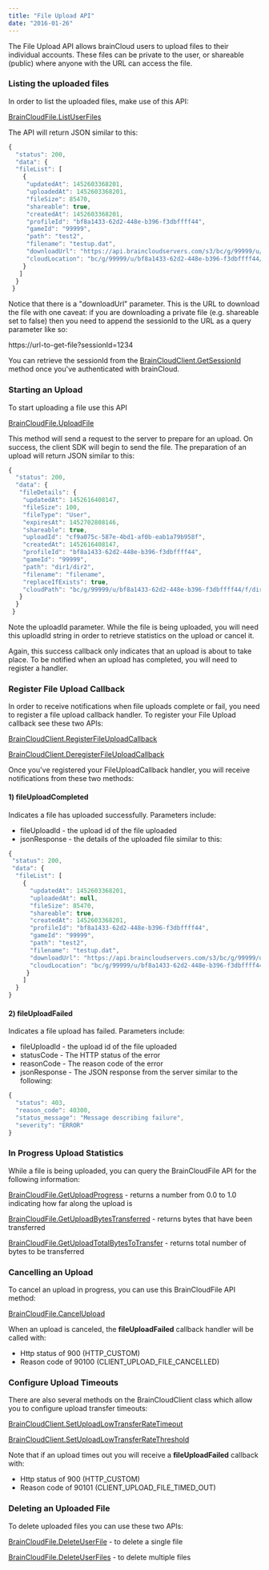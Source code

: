 ```yaml
---
title: "File Upload API"
date: "2016-01-26"
---
```


The File Upload API allows brainCloud users to upload files to their individual accounts. These files can be private to the user, or shareable (public) where anyone with the URL can access the file.

### Listing the uploaded files

In order to list the uploaded files, make use of this API:

[BrainCloudFile.ListUserFiles](/api/capi/file/listuserfiles)

The API will return JSON similar to this:
```js
{
  "status": 200,
  "data": {
  "fileList": [
    {
     "updatedAt": 1452603368201,
     "uploadedAt": 1452603368201,
     "fileSize": 85470,
     "shareable": true,
     "createdAt": 1452603368201,
     "profileId": "bf8a1433-62d2-448e-b396-f3dbffff44",
     "gameId": "99999",
     "path": "test2",
     "filename": "testup.dat",
     "downloadUrl": "https://api.braincloudservers.com/s3/bc/g/99999/u/bf8a1433-62d2-448e-b396-f3dbffff44/f/test2/testup.dat",
     "cloudLocation": "bc/g/99999/u/bf8a1433-62d2-448e-b396-f3dbffff44/f/test2/testup.dat"
    }
   ]
  }
 }
```
Notice that there is a "downloadUrl" parameter. This is the URL to download the file with one caveat: if you are downloading a private file (e.g. shareable set to false) then you need to append the sessionId to the URL as a query parameter like so:

https://url-to-get-file?sessionId=1234

You can retrieve the sessionId from the [BrainCloudClient.GetSessionId](/api/capi/client/getsessionid) method once you've authenticated with brainCloud.

### Starting an Upload

To start uploading a file use this API

[BrainCloudFile.UploadFile](/api/capi/file/uploadfile,javascript)

This method will send a request to the server to prepare for an upload. On success, the client SDK will begin to send the file. The preparation of an upload will return JSON similar to this:
```js
{
  "status": 200,
  "data": {
   "fileDetails": {
    "updatedAt": 1452616408147,
    "fileSize": 100,
    "fileType": "User",
    "expiresAt": 1452702808146,
    "shareable": true,
    "uploadId": "cf9a075c-587e-4bd1-af0b-eab1a79b958f",
    "createdAt": 1452616408147,
    "profileId": "bf8a1433-62d2-448e-b396-f3dbffff44",
    "gameId": "99999",
    "path": "dir1/dir2",
    "filename": "filename",
    "replaceIfExists": true,
    "cloudPath": "bc/g/99999/u/bf8a1433-62d2-448e-b396-f3dbffff44/f/dir1/dir2/filename"
   }
  }
 }
```
Note the uploadId parameter. While the file is being uploaded, you will need this uploadId string in order to retrieve statistics on the upload or cancel it.

Again, this success callback only indicates that an upload is about to take place. To be notified when an upload has completed, you will need to register a handler.

### Register File Upload Callback

In order to receive notifications when file uploads complete or fail, you need to register a file upload callback handler. To register your File Upload callback see these two APIs:

[BrainCloudClient.RegisterFileUploadCallback](/api/capi/client/registerfileuploadcallback)

[BrainCloudClient.DeregisterFileUploadCallback](/api/capi/client/deregisterfileuploadcallback)

Once you've registered your FileUploadCallback handler, you will receive notifications from these two methods:

#### 1) fileUploadCompleted

Indicates a file has uploaded successfully. Parameters include:

- fileUploadId - the upload id of the file uploaded
- jsonResponse - the details of the uploaded file similar to this:
```js
{
 "status": 200,
 "data": {
  "fileList": [
    {
      "updatedAt": 1452603368201,
      "uploadedAt": null,
      "fileSize": 85470,
      "shareable": true,
      "createdAt": 1452603368201,
      "profileId": "bf8a1433-62d2-448e-b396-f3dbffff44",
      "gameId": "99999",
      "path": "test2",
      "filename": "testup.dat",
      "downloadUrl": "https://api.braincloudservers.com/s3/bc/g/99999/u/bf8a1433-62d2-448e-b396-f3dbffff44/f/test2/testup.dat"
      "cloudLocation": "bc/g/99999/u/bf8a1433-62d2-448e-b396-f3dbffff44/f/test2/testup.dat"
     }
    ]
  }
}
```
#### 2) fileUploadFailed

Indicates a file upload has failed. Parameters include:

- fileUploadId - the upload id of the file uploaded
- statusCode - The HTTP status of the error
- reasonCode - The reason code of the error
- jsonResponse - The JSON response from the server similar to the following:
```js
{
  "status": 403,
  "reason_code": 40300,
  "status_message": "Message describing failure",
  "severity": "ERROR"
}
```
### In Progress Upload Statistics

While a file is being uploaded, you can query the BrainCloudFile API for the following information:

[BrainCloudFile.GetUploadProgress](/api/capi/file/getuploadprogress) - returns a number from 0.0 to 1.0 indicating how far along the upload is

[BrainCloudFile.GetUploadBytesTransferred](/api/capi/file/getuploadbytestransferred) - returns bytes that have been transferred

[BrainCloudFile.GetUploadTotalBytesToTransfer](/api/capi/file/getuploadtotalbytestotransfer) - returns total number of bytes to be transferred

### Cancelling an Upload

To cancel an upload in progress, you can use this BrainCloudFile API method:

[BrainCloudFile.CancelUpload](/api/capi/file/cancelupload)

When an upload is canceled, the **fileUploadFailed** callback handler will be called with:

- Http status of 900 (HTTP_CUSTOM)
- Reason code of 90100 (CLIENT_UPLOAD_FILE_CANCELLED)

### Configure Upload Timeouts

There are also several methods on the BrainCloudClient class which allow you to configure upload transfer timeouts:

[BrainCloudClient.SetUploadLowTransferRateTimeout](/api/capi/client/setuploadlowtransferratetimeout)

[BrainCloudClient.SetUploadLowTransferRateThreshold](/api/capi/client/setuploadlowtransferratethreshold)

Note that if an upload times out you will receive a **fileUploadFailed** callback with:

- Http status of 900 (HTTP_CUSTOM)
- Reason code of 90101 (CLIENT_UPLOAD_FILE_TIMED_OUT)

### Deleting an Uploaded File

To delete uploaded files you can use these two APIs:

[BrainCloudFile.DeleteUserFile](/api/capi/file/deleteuserfile) - to delete a single file

[BrainCloudFile.DeleteUserFiles](/api/capi/file/deleteuserfiles) - to delete multiple files
